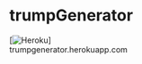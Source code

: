 # trumpGenerator
[![Heroku](http://heroku-badge.herokuapp.com/?app=trumpGenerator&style=flat)]
<br>
trumpgenerator.herokuapp.com
